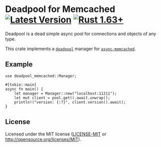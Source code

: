 # Deadpool for Memcached [![Latest Version](https://img.shields.io/crates/v/deadpool-memcached.svg)](https://crates.io/crates/deadpool-memcached) [![Rust 1.63+](https://img.shields.io/badge/rustc-1.63+-lightgray.svg "Rust 1.63+")](https://blog.rust-lang.org/2022/08/11/Rust-1.63.0.html)

Deadpool is a dead simple async pool for connections and objects of any type.

This crate implements a [`deadpool`](https://crates.io/crates/deadpool)
manager for [`async-memcached`](https://crates.io/crates/async-memcached).

## Example

```rust,ignore
use deadpool_memcached::Manager;

#[tokio::main]
async fn main() {
    let manager = Manager::new("localhost:11211");
    let mut client = pool.get().await.unwrap();
    println!("version: {:?}", client.version().await);
}
```

## License

Licensed under the MIT license ([LICENSE-MIT](LICENSE-MIT) or <http://opensource.org/licenses/MIT>).
